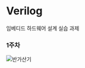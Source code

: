 # Verilog
임베디드 하드웨어 설계 실습 과제

### 1주차
![반가산기](https://user-images.githubusercontent.com/70992615/194706528-a305aecf-0b3b-4d1d-98de-d01c530488cf.png)
